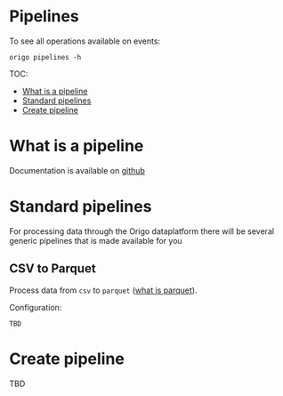Pipelines
=====
To see all operations available on events:
```
origo pipelines -h
```

TOC:
* [What is a pipeline](#what-is-a-pipeline)
* [Standard pipelines](#standard-pipelines)
* [Create pipeline](#create-pipeline)

# What is a pipeline
Documentation is available on [github](https://oslokommune.github.io/dataplattform/)

# Standard pipelines
For processing data through the Origo dataplatform there will be several generic pipelines that is made available for you

## CSV to Parquet
Process data from `csv` to `parquet` ([what is parquet](https://en.wikipedia.org/wiki/Apache_Parquet)).

Configuration:
```
TBD
```

# Create pipeline
TBD
